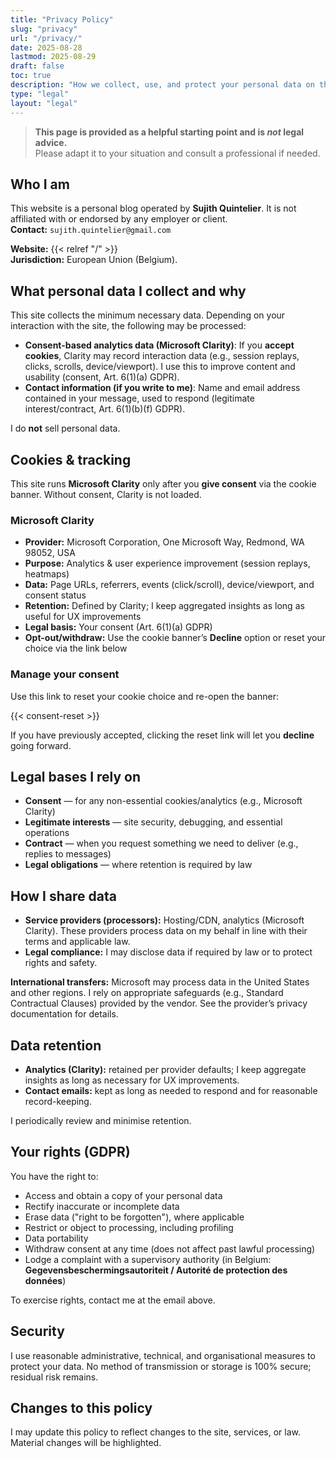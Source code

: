 ```yaml
---
title: "Privacy Policy"
slug: "privacy"
url: "/privacy/"
date: 2025-08-28
lastmod: 2025-08-29
draft: false
toc: true
description: "How we collect, use, and protect your personal data on this site."
type: "legal"
layout: "legal"
---
```


> **This page is provided as a helpful starting point and is _not_ legal advice.** \
> Please adapt it to your situation and consult a professional if needed.

## Who I am

This website is a personal blog operated by **Sujith Quintelier**. It is not affiliated with or endorsed by any employer or client.  
**Contact:** `sujith.quintelier@gmail.com`

**Website:** {{< relref "/" >}}  
**Jurisdiction:** European Union (Belgium).

## What personal data I collect and why

This site collects the minimum necessary data. Depending on your interaction with the site, the following may be processed:

- **Consent-based analytics data (Microsoft Clarity)**: If you **accept cookies**, Clarity may record interaction data (e.g., session replays, clicks, scrolls, device/viewport). I use this to improve content and usability (consent, Art. 6(1)(a) GDPR).
- **Contact information (if you write to me)**: Name and email address contained in your message, used to respond (legitimate interest/contract, Art. 6(1)(b)(f) GDPR).

I do **not** sell personal data.

## Cookies & tracking

This site runs **Microsoft Clarity** only after you **give consent** via the cookie banner. Without consent, Clarity is not loaded.

### Microsoft Clarity

- **Provider:** Microsoft Corporation, One Microsoft Way, Redmond, WA 98052, USA
- **Purpose:** Analytics & user experience improvement (session replays, heatmaps)
- **Data:** Page URLs, referrers, events (click/scroll), device/viewport, and consent status
- **Retention:** Defined by Clarity; I keep aggregated insights as long as useful for UX improvements
- **Legal basis:** Your consent (Art. 6(1)(a) GDPR)
- **Opt-out/withdraw:** Use the cookie banner’s **Decline** option or reset your choice via the link below

### Manage your consent

Use this link to reset your cookie choice and re-open the banner:

{{< consent-reset >}}

If you have previously accepted, clicking the reset link will let you **decline** going forward.

## Legal bases I rely on

- **Consent** — for any non-essential cookies/analytics (e.g., Microsoft Clarity)
- **Legitimate interests** — site security, debugging, and essential operations
- **Contract** — when you request something we need to deliver (e.g., replies to messages)
- **Legal obligations** — where retention is required by law

## How I share data

- **Service providers (processors):** Hosting/CDN, analytics (Microsoft Clarity). These providers process data on my behalf in line with their terms and applicable law.
- **Legal compliance:** I may disclose data if required by law or to protect rights and safety.

**International transfers:** Microsoft may process data in the United States and other regions. I rely on appropriate safeguards (e.g., Standard Contractual Clauses) provided by the vendor. See the provider’s privacy documentation for details.

## Data retention

- **Analytics (Clarity):** retained per provider defaults; I keep aggregate insights as long as necessary for UX improvements.
- **Contact emails:** kept as long as needed to respond and for reasonable record-keeping.

I periodically review and minimise retention.

## Your rights (GDPR)

You have the right to:

- Access and obtain a copy of your personal data
- Rectify inaccurate or incomplete data
- Erase data ("right to be forgotten"), where applicable
- Restrict or object to processing, including profiling
- Data portability
- Withdraw consent at any time (does not affect past lawful processing)
- Lodge a complaint with a supervisory authority (in Belgium: **Gegevensbeschermingsautoriteit / Autorité de protection des données**)

To exercise rights, contact me at the email above.

## Security

I use reasonable administrative, technical, and organisational measures to protect your data. No method of transmission or storage is 100% secure; residual risk remains.

## Changes to this policy

I may update this policy to reflect changes to the site, services, or law. Material changes will be highlighted.
